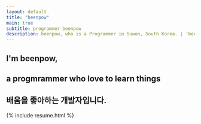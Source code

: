 ```yaml
---
layout: default
title: "beenpow"
main: true
subtitle: programmer beenpow
description: beenpow, who is a Programmer in Suwon, South Korea. | 'beenpow' 프로그래머입니다.
---
```

<div class="intro-animation">
<section class="explanation">
    <h1 class="intro">
    I'm beenpow,
    </h1>
    <h1 class="intro">a progmrammer who love to learn things
    </h1>
    <h2 class="intro">배움을 좋아하는 개발자입니다.</h2>
</section>
</div>
{% include resume.html %}

